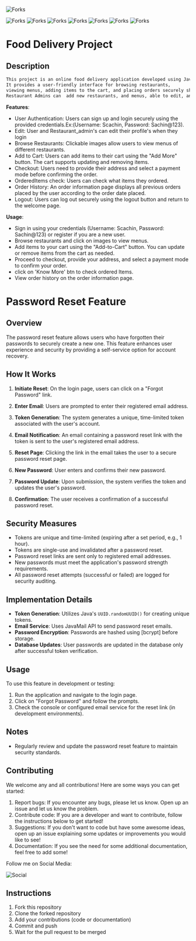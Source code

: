 #
![Forks](https://img.shields.io/badge/STACK%20-%238F17FF?style=flat)
 
 ![Forks](https://img.shields.io/badge/java-orange?style=flat)
 ![Forks](https://img.shields.io/badge/Servlets-red?style=flat)
 ![Forks](https://img.shields.io/badge/JDBC-blue?style=flat)
 ![Forks](https://img.shields.io/badge/MYSQL-Blue?style=flat)
 ![Forks](https://img.shields.io/badge/HTML-green?style=flat)
 ![Forks](https://img.shields.io/badge/CSS%20-8A254E?style=flat)
 ![Forks](https://img.shields.io/badge/JS%20-yellow?style=flat)

#  Food Delivery Project

## Description

```bash
This project is an online food delivery application developed using Java, JDBC, JSP, Servlet, MySQL Database, HTML, CSS, and JS. 
It provides a user-friendly interface for browsing restaurants,
viewing menus, adding items to the cart, and placing orders securely showing order history to the user.
Restaurant Admins can  add new restaurants, and menus, able to edit, and delete their restaurants, and menus.
```

**Features**:
*  User Authentication: Users can sign up and login securely using the provided credentials.Ex:(Username: Scachin, Password: Sachin@123).
*  Edit: User and Restaurant_admin's  can edit their profile's when they login
*  Browse Restaurants: Clickable images allow users to view menus of different restaurants.
*  Add to Cart: Users can add items to their cart using the "Add More" button. The cart supports updating and removing items.
*  Checkout: Users need to provide their address and select a payment mode before confirming the order.
*  OrderedItems check: Users can check what items they ordered.
*  Order History: An order information page displays all previous orders placed by the user according to the order date placed.
*  Logout: Users can log out securely using the logout button and return to the welcome page.

**Usage**:
*  Sign in using your credentials (Username: Scachin, Password: Sachin@123) or register if you are a new user.
*  Browse restaurants and click on images to view menus.
*  Add items to your cart using the "Add-to-Cart" button. You can update or remove items from the cart as needed.
*  Proceed to checkout, provide your address, and select a payment mode to confirm your order.
*  click on 'Know More' btn to check ordered Items.
*  View order history on the order information page.

# Password Reset Feature

## Overview
The password reset feature allows users who have forgotten their passwords to securely create a new one. 
This feature enhances user experience and security by providing a self-service option for account recovery.

## How It Works

1. **Initiate Reset**: On the login page, users can click on a "Forgot Password" link.

2. **Enter Email**: Users are prompted to enter their registered email address.

3. **Token Generation**: The system generates a unique, time-limited token associated with the user's account.

4. **Email Notification**: An email containing a password reset link with the token is sent to the user's registered email address.

5. **Reset Page**: Clicking the link in the email takes the user to a secure password reset page.

6. **New Password**: User enters and confirms their new password.

7. **Password Update**: Upon submission, the system verifies the token and updates the user's password.

8. **Confirmation**: The user receives a confirmation of a successful password reset.

## Security Measures

- Tokens are unique and time-limited (expiring after a set period, e.g., 1 hour).
- Tokens are single-use and invalidated after a password reset.
- Password reset links are sent only to registered email addresses.
- New passwords must meet the application's password strength requirements.
- All password reset attempts (successful or failed) are logged for security auditing.

## Implementation Details

- **Token Generation**: Utilizes Java's `UUID.randomUUID()` for creating unique tokens.
- **Email Service**: Uses JavaMail API to send password reset emails.
- **Password Encryption**: Passwords are hashed using [bcrypt] before storage.
- **Database Updates**: User passwords are updated in the database only after successful token verification.


## Usage

To use this feature in development or testing:

1. Run the application and navigate to the login page.
2. Click on "Forgot Password" and follow the prompts.
3. Check the console or configured email service for the reset link (in development environments).

## Notes

- Regularly review and update the password reset feature to maintain security standards.

## Contributing
We welcome any and all contributions! Here are some ways you can get started:
1. Report bugs: If you encounter any bugs, please let us know. Open up an issue and let us know the problem.
2. Contribute code: If you are a developer and want to contribute, follow the instructions below to get started!
3. Suggestions: If you don't want to code but have some awesome ideas, open up an issue explaining some updates or improvements you would like to see!
4. Documentation: If you see the need for some additional documentation, feel free to add some!

Follow me on Social Media:
 
 ![Social](https://img.shields.io/twitter/follow/SanjeevSanju00)

## Instructions
1. Fork this repository
2. Clone the forked repository
3. Add your contributions (code or documentation)
4. Commit and push
5. Wait for the pull request to be merged
